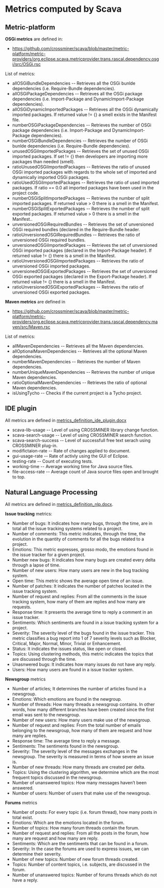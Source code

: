 
# Metrics computed by Scava 

## Metric-platform

**OSGi metrics** are defined in:

* https://github.com/crossminer/scava/blob/master/metric-platform/metric-providers/org.eclipse.scava.metricprovider.trans.rascal.dependency.osgi/src/OSGi.rsc

List of metrics:

* allOSGiBundleDependencies -- Retrieves all the OSGi bunlde dependencies (i.e. Require-Bundle dependencies).
* allOSGiPackageDependencies -- Retrieves all the OSGi package dependencies (i.e. Import-Package and DynamicImport-Package dependencies).
* allOSGiDynamicImportedPackages -- Retrieves all the OSGi dynamically imported packages. If returned value != {} a smell exists in the Manifest file.
* numberOSGiPackageDependencies -- Retrieves the number of OSGi package dependencies (i.e. Import-Package and DynamicImport-Package dependencies).
* numberOSGiBundleDependencies -- Retrieves the number of OSGi bunlde dependencies (i.e. Require-Bundle dependencies).
* unusedOSGiImportedPackages -- Retrieves the set of unused OSGi imported packages. If set != {} then developers are importing more packages than needed (smell).
* ratioUnusedOSGiImportedPackages -- Retrieves the ratio of unused OSGi imported packages with regards to the whole set of imported and dynamically imported OSGi packages.
* ratioUsedOSGiImportedPackages -- Retrieves the ratio of used imported packages. If ratio == 0.0 all imported packages have been used in the project code.
* numberOSGiSplitImportedPackages -- Retrieves the number of split imported packages. If returned value > 0 there is a smell in the Manifest.
* numberOSGiSplitExportedPackages -- Retrieves the number of split exported packages. If returned value > 0 there is a smell in the Manifest..
* unversionedOSGiRequiredBundles -- Retrieves the set of unversioned OSGi required bundles (declared in the Require-Bundle header.
* ratioUnversionedOSGiRequiredBundles -- Retrieves the ratio of unversioned OSGi required bundles.
* unversionedOSGiImportedPackages -- Retrieves the set of unversioned OSGi imported packages (declared in the Import-Package header). If returned value != {} there is a smell in the Manifest.
* ratioUnversionedOSGiImportedPackages -- Retrieves the ratio of unversioned OSGi imported packages.
* unversionedOSGiExportedPackages -- Retrieves the set of unversioned OSGi exported packages (declared in the Export-Package header). If returned value != {} there is a smell in the Manifest.
* ratioUnversionedOSGiExportedPackages -- Retrieves the ratio of unversioned OSGi exported packages.

**Maven metrics** are defined in 

* https://github.com/crossminer/scava/blob/master/metric-platform/metric-providers/org.eclipse.scava.metricprovider.trans.rascal.dependency.maven/src/Maven.rsc

List of metrics: 

* allMavenDependencies -- Retrieves all the Maven dependencies.
* allOptionalMavenDependencies -- Retrieves all the optional Maven dependencies.
* numberMavenDependencies -- Retrieves the number of Maven dependencies.
* numberUniqueMavenDependencies -- Retrieves the number of unique Maven dependencies.
* ratioOptionalMavenDependencies -- Retrieves the ratio of optional Maven dependencies.
* isUsingTycho -- Checks if the current project is a Tycho project.


## IDE plugin

All metrics are defined in [metrics_definition_ide_plugin.docx](/resources/metrics_definition_ide_plugin.docx)

* scava-lib-usage -- Level of using CROSSMINER library change function.
* scava-search-usage -- Level of using CROSSMINER search function.
* scava-search-success -- Level of successfull free text serach using CROSSMINER plug-in.
* modifictaion-rate -- Rate of changes applied to document.
* gui-usage-rate -- Rate of activly using the GUI of Eclipse.
* testing-rate -- Count of executing tests.
* working-time -- Average working time for Java source files.
* file-access-rate -- Average count of Java source files open and brought to top.


## Natural Language Processing

All metrics are defined in [metrics_definition_nlp.docx](/resources/metrics_definition_nlp.docx).

**Issue tracking** metrics:

* Number of bugs: It indicates how many bugs, through the time, are in total all the issue tracking systems related to a project.
* Number of comments: This metric indicates, through the time, the evolution in the quantity of comments for all the bugs related to a project.
* Emotions: This metric expresses, grosso modo, the emotions found in the issue tracker for a given project.
* Number new bugs: It indicates how many bugs are created every delta through a lapse of time.
* Number of new users: How many users are new in the bug tracking system.
* Open time: This metric shows the average open time of an issue.
* Number of patches: It indicates the number of patches located in the issue tracking system.
* Number of request and replies: From all the comments in the issue tracking system, how many of them are replies and how many are requests.
* Response time: It presents the average time to reply a comment in an issue tracker.
* Sentiments: Which sentiments are found in a issue tracking system for a project.
* Severity: The severity level of the bugs found in the issue tracker. This metric classifies a bug report into 1 of 7 severity levels such as Blocker, Critical, Major, Normal, Minor, Trivial or Enhancement.
* Status: It indicates the issues status, like open or closed.
* Topics: Using clustering methods, this metric indicates the topics that are discussed through the time.
* Unasnwered bugs: It indicates how many issues do not have any reply.
* Users: How many users are found in a issue tracker system.

**Newsgroup** metrics

* Number of articles; It determines the number of articles found in a newsgroup.
* Emotions: Which emotions are found in the newgroup.
* Number of threads: How many threads a newsgroup contains. In other words, how many different branches have been created since the first email was sent to the newsgroup.
* Number of new users: How many users make use of the newsgroup.
* Number of request and replies: From the total number of emails belonging to the newsgroup, how many of them are request and how many are replies.
* Response time: The average time to reply a message.
* Sentiments: The sentiments found in the newsgroup.
* Severity: The severity level of the messages exchanges in the newsgroup. The severity is measured in terms of how severe an issue is.
* Number of new threads: How many threads are created per delta.
* Topics: Using the clustering algorithm, we determine which are the most frequent topics discussed in the newsgroup.
* Number of unanswered topics: How many messages haven’t been answered.
* Number of users: Number of users that make use of the newsgroup.

**Forums** metrics

* Number of posts: For every topic (i.e. forum thread), how many posts in total exist.
* Emotions: Which are the emotions located in the forum.
* Number of topics: How many forum threads contain the forum.
* Number of request and replies: From all the posts in the forum, how many are request and how many are reply.
* Sentiments: Which are the sentiments that can be found in a forum.
* Severity: In the case the forums are used to express issues, we can determine their severity.
* Number of new topics: Number of new forum threads created.
* Topics: Number of content topics, i.e. subjects, are discussed in the forum. 
* Number of unanswered topics: Number of forums threads which do not have a reply.






